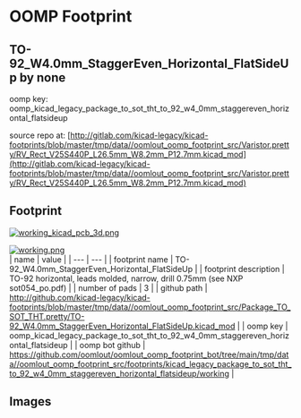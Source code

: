 # OOMP Footprint  
## TO-92_W4.0mm_StaggerEven_Horizontal_FlatSideUp  by none  
  
oomp key: oomp_kicad_legacy_package_to_sot_tht_to_92_w4_0mm_staggereven_horizontal_flatsideup  
  
source repo at: [http://gitlab.com/kicad-legacy/kicad-footprints/blob/master/tmp/data//oomlout_oomp_footprint_src/Varistor.pretty/RV_Rect_V25S440P_L26.5mm_W8.2mm_P12.7mm.kicad_mod](http://gitlab.com/kicad-legacy/kicad-footprints/blob/master/tmp/data//oomlout_oomp_footprint_src/Varistor.pretty/RV_Rect_V25S440P_L26.5mm_W8.2mm_P12.7mm.kicad_mod)  
## Footprint  
  
[![working_kicad_pcb_3d.png](working_kicad_pcb_3d_600.png)](working_kicad_pcb_3d.png)  
  
[![working.png](working_600.png)](working.png)  
| name | value | 
| --- | --- | 
| footprint name | TO-92_W4.0mm_StaggerEven_Horizontal_FlatSideUp | 
| footprint description | TO-92 horizontal, leads molded, narrow, drill 0.75mm (see NXP sot054_po.pdf) | 
| number of pads | 3 | 
| github path | http://github.com/kicad-legacy/kicad-footprints/blob/master/tmp/data//oomlout_oomp_footprint_src/Package_TO_SOT_THT.pretty/TO-92_W4.0mm_StaggerEven_Horizontal_FlatSideUp.kicad_mod | 
| oomp key | oomp_kicad_legacy_package_to_sot_tht_to_92_w4_0mm_staggereven_horizontal_flatsideup | 
| oomp bot github | https://github.com/oomlout/oomlout_oomp_footprint_bot/tree/main/tmp/data//oomlout_oomp_footprint_src/footprints/kicad_legacy_package_to_sot_tht_to_92_w4_0mm_staggereven_horizontal_flatsideup/working | 
## Images  
